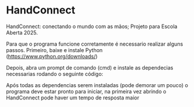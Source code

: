 # HandConnect
HandConnect: conectando o mundo com as mãos; Projeto para Escola Aberta 2025.

Para que o programa funcione corretamente é necessario realizar alguns passos.
Primeiro, baixe e instale Python (https://www.python.org/downloads/)

Depois, abra um prompt de comando (cmd) e instale as dependecias necessarias rodando o seguinte código:





Após todas as dependencias serem instaladas (pode demorar um pouco) o programa deve estar pronto
para iniciar, na primeira vez abrindo o HandConnect pode haver um tempo de resposta maior 
